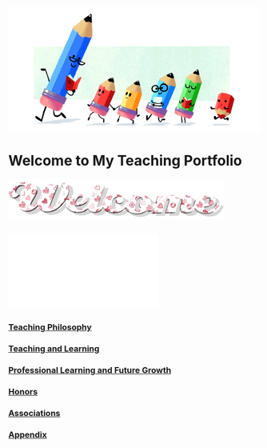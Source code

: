 <img src="teacher-gif.gif" align="center"/>

# Welcome to My Teaching Portfolio

<img src="welcome-19.gif" align="center"/>

## ![About me](./about.md)

### [Teaching Philosophy](#teaching-philosophy-1)

### [Teaching and Learning](#teaching-and-learning-1)

### [Professional Learning and Future Growth](#professional-learning-and-future-growth-1)
  
### [Honors](#honors-1)
  
### [Associations](#associations-1)

### [Appendix](#appendix-1)


